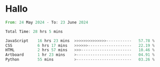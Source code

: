 # Hallo
<!--START_SECTION:waka-->

```rust
From: 24 May 2024 - To: 23 June 2024

Total Time: 28 hrs 5 mins

JavaScript    16 hrs 23 mins  >>>>>>>>>>>>>>-----------   57.78 %
CSS           6 hrs 17 mins   >>>>>>-------------------   22.19 %
HTML          2 hrs 57 mins   >>>----------------------   10.46 %
Artboard      1 hr 23 mins    >------------------------   04.91 %
Python        55 mins         >------------------------   03.26 %
```

<!--END_SECTION:waka-->
